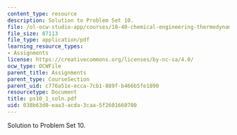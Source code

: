 ```yaml
---
content_type: resource
description: Solution to Problem Set 10.
file: /ol-ocw-studio-app/courses/10-40-chemical-engineering-thermodynamics-fall-2003/038b63d0eaa3acda3caa5f2601660700_ps10_1_soln.pdf
file_size: 87113
file_type: application/pdf
learning_resource_types:
- Assignments
license: https://creativecommons.org/licenses/by-nc-sa/4.0/
ocw_type: OCWFile
parent_title: Assignments
parent_type: CourseSection
parent_uid: c776a51e-ecca-7cb1-889f-b466b5fe1890
resourcetype: Document
title: ps10_1_soln.pdf
uid: 038b63d0-eaa3-acda-3caa-5f2601660700
---
```

Solution to Problem Set 10.